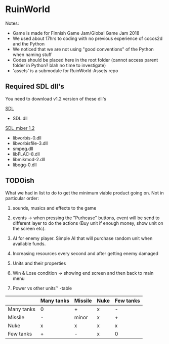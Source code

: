 # RuinWorld

Notes:
- Game is made for Finnish Game Jam/Global Game Jam 2018
- We used about 17hrs to coding with no previous experience of cocos2d and the Python
- We noticed that we are not using "good conventions" of the Python when naming stuff
- Codes should be placed here in the root folder (cannot access parent folder in Python? blah no time to investigate)
- 'assets' is a submodule for RuinWorld-Assets repo


## Required SDL dll's
You need to download v1.2 version of these dll's

[SDL](https://www.libsdl.org/download-1.2.php)
* SDL.dll


[SDL_mixer 1.2](https://www.libsdl.org/projects/SDL_mixer/release-1.2.html)
* libvorbis-0.dll
* libvorbisfile-3.dll
* smpeg.dll
* libFLAC-8.dll
* libmikmod-2.dll
* libogg-0.dll

## TODOish
What we had in list to do to get the minimum viable product going on. Not in particular order:

1. sounds, musics and effects to the game

2. events -> when pressing the "Purhcase" buttons, event will be send to different layer to do the actions (Buy unit if enough money, show unit on the screen etc).

3. AI for enemy player. Simple AI that will purchase random unit when available funds.

4. Increasing resources every second and after getting enemy damaged

5. Units and their properties

6. Win & Lose condition -> showing end screen and then back to main menu

7. Power vs other units™ -table

|            | Many tanks | Missile | Nuke | Few tanks |
|------------|------------|---------|------|-----------|
| Many tanks |      0     |    +    |   x  |     -     |
|    Missile |      -     |  minor  |   x  |     +     |
|       Nuke |      x     |    x    |   x  |     x     |
|  Few tanks |      +     |    -    |   x  |     0     |
